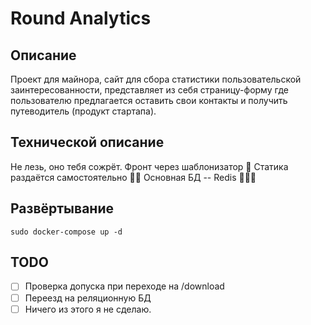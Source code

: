# Round Analytics

## Описание
Проект для майнора, сайт для сбора статистики пользовательской заинтересованности, представляет из себя страницу-форму где пользователю предлагается оставить свои контакты и получить путеводитель (продукт стартапа).

## Технической описание
Не лезь, оно тебя сожрёт.
Фронт через шаблонизатор 🤡
Статика раздаётся самостоятельно 🤡🤡
Основная БД -- Redis 🤡🤡🤡

## Развёртывание
```
sudo docker-compose up -d
```

## TODO
- [ ] Проверка допуска при переходе на /download
- [ ] Переезд на реляционную БД
- [ ] Ничего из этого я не сделаю.
